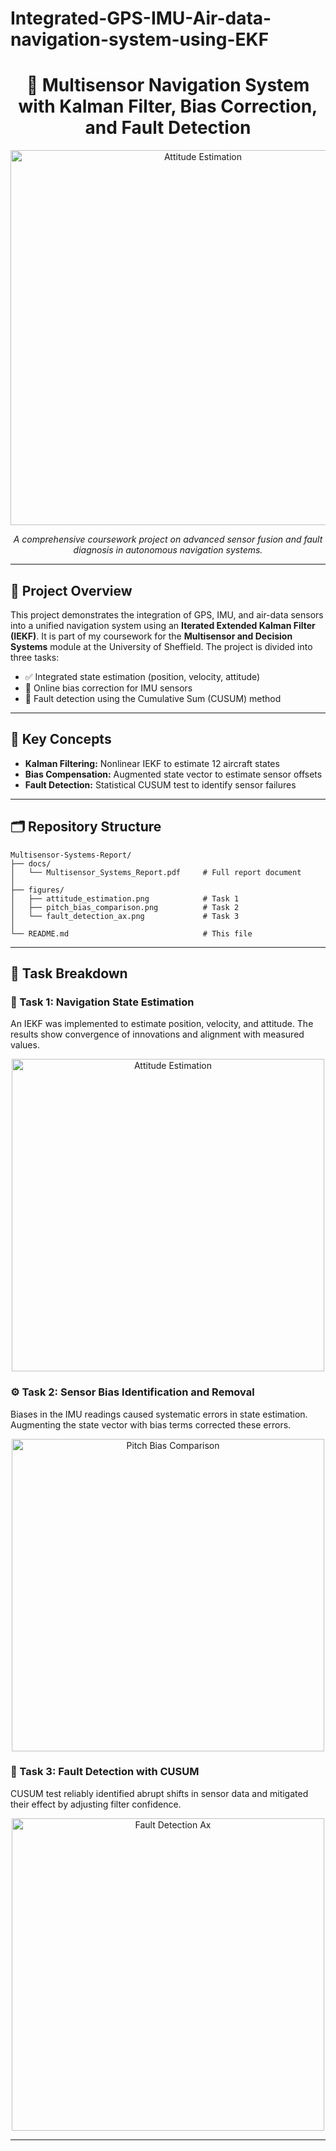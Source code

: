 # Integrated-GPS-IMU-Air-data-navigation-system-using-EKF

<h1 align="center">📡 Multisensor Navigation System with Kalman Filter, Bias Correction, and Fault Detection</h1>

<p align="center">
  <img src="figures/attitude_estimation.png" alt="Attitude Estimation" width="600"/>
</p>

<p align="center">
  <i>A comprehensive coursework project on advanced sensor fusion and fault diagnosis in autonomous navigation systems.</i>
</p>

---

## 🎯 Project Overview

This project demonstrates the integration of GPS, IMU, and air-data sensors into a unified navigation system using an **Iterated Extended Kalman Filter (IEKF)**. It is part of my coursework for the **Multisensor and Decision Systems** module at the University of Sheffield. The project is divided into three tasks:

- ✅ Integrated state estimation (position, velocity, attitude)
- 🧭 Online bias correction for IMU sensors
- 🚨 Fault detection using the Cumulative Sum (CUSUM) method

---

## 🧠 Key Concepts

- **Kalman Filtering:** Nonlinear IEKF to estimate 12 aircraft states
- **Bias Compensation:** Augmented state vector to estimate sensor offsets
- **Fault Detection:** Statistical CUSUM test to identify sensor failures

---

## 🗂️ Repository Structure

```
Multisensor-Systems-Report/
├── docs/
│   └── Multisensor_Systems_Report.pdf     # Full report document
│
├── figures/
│   ├── attitude_estimation.png            # Task 1
│   ├── pitch_bias_comparison.png          # Task 2
│   └── fault_detection_ax.png             # Task 3
│
└── README.md                              # This file
```

---

## 🔬 Task Breakdown

### 🚀 Task 1: Navigation State Estimation

An IEKF was implemented to estimate position, velocity, and attitude. The results show convergence of innovations and alignment with measured values.

<p align="center">
  <img src="figures/attitude_estimation.png" alt="Attitude Estimation" width="500"/>
</p>

### ⚙️ Task 2: Sensor Bias Identification and Removal

Biases in the IMU readings caused systematic errors in state estimation. Augmenting the state vector with bias terms corrected these errors.

<p align="center">
  <img src="figures/pitch_bias_comparison.png" alt="Pitch Bias Comparison" width="500"/>
</p>

### 🚧 Task 3: Fault Detection with CUSUM

CUSUM test reliably identified abrupt shifts in sensor data and mitigated their effect by adjusting filter confidence.

<p align="center">
  <img src="figures/fault_detection_ax.png" alt="Fault Detection Ax" width="500"/>
</p>

---

